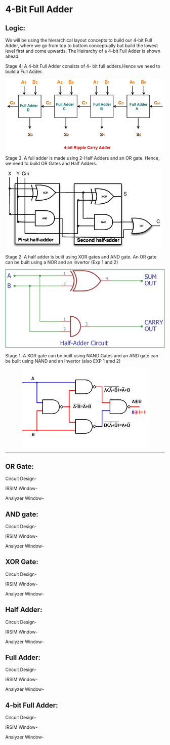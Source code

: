 # **4-Bit Full Adder**

## Logic:
We will be using the hierarchical layout concepts to build our 4-bit Full Adder, where we go from top to bottom conceptually but build the lowest level first and come upwards. The Heirarchy of a 4-bit Full Adder is shown ahead.

Stage 4: A 4-bit Full Adder consists of 4- bit full adders.Hence we need to build a Full Adder.

<p align="center">
  <img src="Pictures\4-bit-Ripple-Carry-Adder.png"> 
</p>

Stage 3: A full adder is made using 2-Half Adders and an OR gate. Hence, we need to build OR Gates and Half Adders.
<p align="center">
  <img src="Pictures\FullAdderUsingHalfAdders.png"> 
</p>

Stage 2: A half adder is built using XOR gates and AND gate. An OR gate can be built using a NOR and an Invertor (Exp 1 and 2)
<p align="center">
  <img src="Pictures\HalfAdder.png"> 
</p>

Stage 1: A XOR gate can be built using NAND Gates and an AND gate can be built using NAND and an Invertor (also EXP 1 amd 2)
<p align="center">
  <img src="Pictures\XOR.gif"> 
</p>
<hr/>

## OR Gate:

Circuit Design-

IRSIM Window-

Analyzer Window-

## AND gate:

Circuit Design-

IRSIM Window-

Analyzer Window-

## XOR Gate:

Circuit Design-

IRSIM Window-

Analyzer Window-

## Half Adder:

Circuit Design-

IRSIM Window-

Analyzer Window-

## Full Adder:

Circuit Design-

IRSIM Window-

Analyzer Window-

## 4-bit Full Adder:

Circuit Design-

IRSIM Window-

Analyzer Window-
